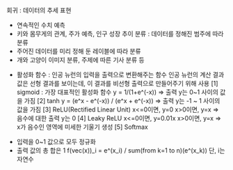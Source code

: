 회귀 : 데이터의 추세 표현
- 연속적인 수치 예측
- 키와 몸무게의 관계, 주가 예측, 인구 성장 추이
분류 : 데이터를 정해진 범주에 따라 분류
- 주어진 데이터를 미리 정해 둔 레이블에 따라 분류
- 개와 고양이 이미지 분류, 주제에 따른 기사 분류 등
* 활성화 함수
: 인공 뉴런의 입력을 출력으로 변환해주는 함수
인공 뉴런의 계산 결과값은 선형 결과를 보이는데, 이 결과를 비선형 출력으로 만들어주기 위해 사용
[1] sigmoid : 가장 대표적인 활성화 함수
y = 1/(1+e^(-x))
=> 출력 y는 0~1 사이의 값을 가짐
[2] tanh
y = (e^x - e^(-x)) / (e^x + e^(-x))
=> 출력 y는 -1 ~ 1 사이의 값을 가짐
[3] ReLU(Rectified Linear Unit)
x<=0이면, y=0
x>0이면, y=x
=> 음수에 대한 출력 y는 0
[4] Leaky ReLU
x<=0이면, y=0.01x
x>0이면, y=x
=> x가 음수인 영역에 미세한 기울기 생성
[5] Softmax
- 입력을 0~1 값으로 모두 정규화
- 출력 값의 총 합은 1
f(vec(x))_i = e^(x_i) / sum(from k=1 to n)(e^(x_k))
단, i는 자연수

